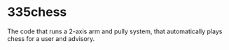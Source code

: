 # 335chess
The code that runs a 2-axis arm and pully system, that automatically plays chess for a user and advisory.

